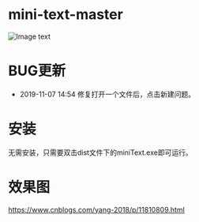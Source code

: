 mini-text-master
=======
![Image text](https://github.com/yangsphp/mini-text-master/blob/master/screenshot/1.png)

BUG更新
=======
 * 2019-11-07 14:54 修复打开一个文件后，点击新建问题。

安装
=======
无需安装，只需要双击dist文件下的miniText.exe即可运行。

效果图
=======
https://www.cnblogs.com/yang-2018/p/11810809.html
